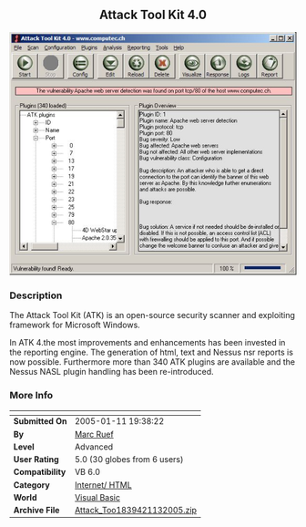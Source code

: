 ﻿<div align="center">

## Attack Tool Kit 4\.0

<img src="PIC2005113459244380.jpg">
</div>

### Description

The Attack Tool Kit (ATK) is an open-source security scanner and exploiting framework for Microsoft Windows.

In ATK 4.the most improvements and enhancements has been invested in the reporting engine. The generation of html, text and Nessus nsr reports is now possible. Furthermore more than 340 ATK plugins are available and the Nessus NASL plugin handling has been re-introduced.
 
### More Info
 


<span>             |<span>
---                |---
**Submitted On**   |2005-01-11 19:38:22
**By**             |[Marc Ruef](https://github.com/Planet-Source-Code/PSCIndex/blob/master/ByAuthor/marc-ruef.md)
**Level**          |Advanced
**User Rating**    |5.0 (30 globes from 6 users)
**Compatibility**  |VB 6\.0
**Category**       |[Internet/ HTML](https://github.com/Planet-Source-Code/PSCIndex/blob/master/ByCategory/internet-html__1-34.md)
**World**          |[Visual Basic](https://github.com/Planet-Source-Code/PSCIndex/blob/master/ByWorld/visual-basic.md)
**Archive File**   |[Attack\_Too1839421132005\.zip](https://github.com/Planet-Source-Code/marc-ruef-attack-tool-kit-4-0__1-58262/archive/master.zip)








